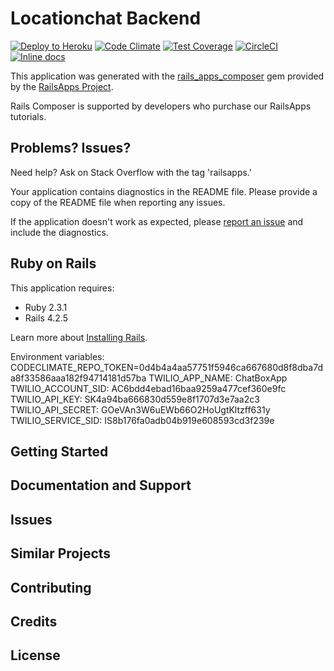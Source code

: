 Locationchat Backend
================

[![Deploy to Heroku](https://www.herokucdn.com/deploy/button.png)](https://heroku.com/deploy)
[![Code Climate](https://codeclimate.com/github/GoldenOwlAsia/LocationChat-backend/badges/gpa.svg)](https://codeclimate.com/github/GoldenOwlAsia/LocationChat-backend)
[![Test Coverage](https://codeclimate.com/repos/57e4e1a1f570543d62006ef6/badges/127a8d0a8f755b484308/coverage.svg)](https://codeclimate.com/repos/57e4e1a1f570543d62006ef6/coverage)
[![CircleCI](https://circleci.com/gh/GoldenOwlAsia/LocationChat-backend.svg?style=svg)](https://circleci.com/gh/GoldenOwlAsia/LocationChat-backend)
[![Inline docs](http://inch-ci.org/github/GoldenOwlAsia/LocationChat-backend.svg?branch=master)](http://inch-ci.org/github/GoldenOwlAsia/LocationChat-backend)


This application was generated with the [rails_apps_composer](https://github.com/RailsApps/rails_apps_composer) gem
provided by the [RailsApps Project](http://railsapps.github.io/).

Rails Composer is supported by developers who purchase our RailsApps tutorials.

Problems? Issues?
-----------

Need help? Ask on Stack Overflow with the tag 'railsapps.'

Your application contains diagnostics in the README file. Please provide a copy of the README file when reporting any issues.

If the application doesn't work as expected, please [report an issue](https://github.com/RailsApps/rails_apps_composer/issues)
and include the diagnostics.

Ruby on Rails
-------------

This application requires:

- Ruby 2.3.1
- Rails 4.2.5

Learn more about [Installing Rails](http://railsapps.github.io/installing-rails.html).

Environment variables:
    CODECLIMATE_REPO_TOKEN=0d4b4a4aa57751f5946ca667680d8f8dba7da8f33586aaa182f94714181d57ba
    TWILIO_APP_NAME: ChatBoxApp
    TWILIO_ACCOUNT_SID: AC6bdd4ebad16baa9259a477cef360e9fc
    TWILIO_API_KEY: SK4a94ba666830d559e8f1707d3e7aa2c3
    TWILIO_API_SECRET: GOeVAn3W6uEWb66O2HoUgtKltzff631y
    TWILIO_SERVICE_SID: IS8b176fa0adb04b919e608593cd3f239e

Getting Started
---------------

Documentation and Support
-------------------------

Issues
-------------

Similar Projects
----------------

Contributing
------------

Credits
-------

License
-------
